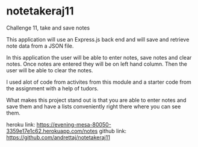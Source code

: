 # notetakeraj11
Challenge 11, take and save notes


This application will use an Express.js back end and will save and retrieve note data from a JSON file.

In this application the user will be able to enter notes, save notes and clear notes. Once notes are entered they will be on left hand column.  Then the user will be able to clear the notes. 

I used alot of code from activites from this module and a starter code from the assignment with a help of tudors.  

What makes this project stand out is that you are able to enter notes and save them and have a lists conveniently right there where you can see them.  

heroku link: https://evening-mesa-80050-3359e17e1c62.herokuapp.com/notes
github link: https://github.com/andrettaj/notetakeraj11